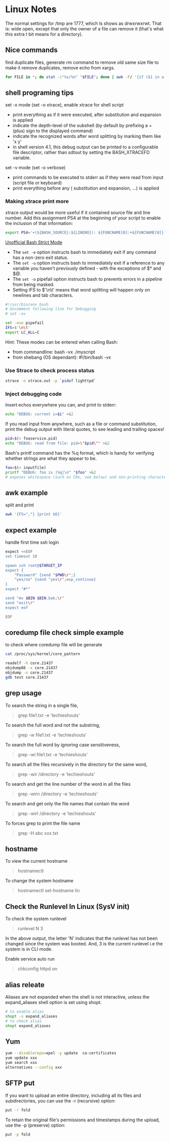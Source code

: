 # Linux Notes

The normal settings for /tmp are 1777, which ls shows as drwxrwxrwt.
That is: wide open, except that only the owner of a file can remove it (that's what this extra t bit means for a directory).


## Nice commands

find duplicate files, generate rm command to remove old same size file
to make it remove duplicates, remove echo from xargs.

```bash
for FILE in *; do stat -c"%s/%n" "$FILE"; done | awk -F/ '{if ($1 in a)print $2; else a[$1]=1}' | xargs echo rm
```

## shell programing tips

set -x mode (set -o xtrace), enable xtrace for shell script

- print everything as if it were executed, after substitution and expansion is applied
- indicate the depth-level of the subshell (by default by prefixing a + (plus) sign to the displayed command)
- indicate the recognized words after word splitting by marking them like 'x y'
- in shell version 4.1, this debug output can be printed to a configurable file descriptor, rather than sdtout by setting the BASH_XTRACEFD variable.

set -v mode (set -o verbose)
- print commands to be executed to stderr as if they were read from input (script file or keyboard)
- print everything before any ( substitution and expansion, …) is applied

### Making xtrace print more

xtrace output would be more useful if it contained source file and line number. Add this assignment PS4 at the beginning of your script to enable the inclusion of that information:

```bash
export PS4='+(${BASH_SOURCE}:${LINENO}): ${FUNCNAME[0]:+${FUNCNAME[0]}(): }'
```

[Unofficial Bash Strict Mode](http://redsymbol.net/articles/unofficial-bash-strict-mode/ "Title")

- The `set -e` option instructs bash to immediately exit if any command has a non-zero exit status.
- The `set -u` option instructs bash to immediately exit if a reference to any variable you haven't previously defined - with the exceptions of $* and $@.
- The `set -o` pipefail option instructs bash to prevents errors in a pipeline from being masked.
- Setting IFS to $'\n\t' means that word splitting will happen only on newlines and tab characters.

```bash
#!/usr/bin/env bash
# Uncomment following line for Debugging
# set -xv

set -euo pipefail
IFS=$'\n\t'
export LC_ALL=C
```

Hint: These modes can be entered when calling Bash:

- from commandline: bash -vx ./myscript 
- from shebang (OS dependant): #!/bin/bash -vx 

### Use Strace to check process status

```bash
strace -o strace.out -p `pidof lighttpd`
```

### Inject debugging code

Insert echos everywhere you can, and print to stderr:

```bash
echo "DEBUG: current i=$i" >&2
```

If you read input from anywhere, such as a file or command substitution, print the debug output with literal quotes, to see leading and trailing spaces!

```bash
pid=$(< fooservice.pid)
echo "DEBUG: read from file: pid=\"$pid\"" >&2
```

Bash's printf command has the %q format, which is handy for verifying whether strings are what they appear to be.

```bash
foo=$(< inputfile)
printf "DEBUG: foo is |%q|\n" "$foo" >&2
# exposes whitespace (such as CRs, see below) and non-printing characters
```

## awk example

split and print

```bash
awk '{FS=","} {print $6}'
```

## expect example

handle first time ssh login

```bash
expect <<EOF
set timeout 10

spawn ssh root@$TARGET_IP
expect {
    "Password" {send "$PWD\r";}
    "yes/no" {send "yes\r";exp_continue}
}
expect "#*"

send "mv $BIN $BIN.bak;\r"
send "exit\r"
expect eof

EOF
```

## coredump file check simple example

to check where coredump file will be generate

```bash
cat /proc/sys/kernel/core_pattern

```

```bash
readelf -h core.21437 
objdump86 -x core.21437 
objdump -x core.21437 
gdb test core.21437 
```

## grep usage

To search the string in a single file,

> grep file1.txt -e ‘techieshouts’

To search the full word and not the substring,

> grep -w file1.txt -e ‘techieshouts’

To search the full word by ignoring case sensitiveness,

> grep -wi file1.txt -e ‘techieshouts’

To search all the files recursively in the directory for the same word,

> grep -wir /directory -e ‘techieshouts’

To search and get the line number of the word in all the files

> grep -wirn /directory -e ‘techieshouts’

To search and get only the file names that contain the word

> grep -wirl /directory -e ‘techieshouts’

To forces grep to print the file name

> grep -H abc xxx.txt

## hostname

To view the current hostname

> hostnamectl

To change the system hostname

> hostnamectl set-hostname lin

## Check the Runlevel In Linux (SysV init)

To check the system runlevel

> runlevel
> N 3

In the above output, the letter 'N' indicates that the runlevel has not been changed since the system was booted.
And, 3 is the current runlevel i.e the system is in CLI mode.

Enable service auto run

> chkconfig httpd on

## alias releate

Aliases are not expanded when the shell is not interactive, unless the expand_aliases shell option is set using shopt.

```bash
# to enable alias
shopt -s expand_aliases
# to check alias
shopt expand_aliases
```

## Yum

```bash
yum --disablerepo=epel -y update  ca-certificates
yum update xxx
yum search xxx
alternatives --config xxx
```

## SFTP put

If you want to upload an entire directory, including all its files and subdirectories, you can use the -r (recursive) option: 

``` bash
put -r fold
```

To retain the original file's permissions and timestamps during the upload, use the -p (preserve) option: 

``` bash
put -p fold
```




